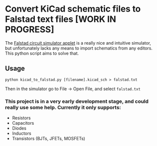 # Convert KiCad schematic files to Falstad text files [WORK IN PROGRESS]
The [Falstad circuit simulator applet](https://falstad.com/circuit/circuitjs.html) is a really nice and intuitive simulator, but unfortunately lacks any means to import schematics from any editors. This python script aims to solve that.

## Usage
`python kicad_to_falstad.py [filename].kicad_sch > falstad.txt`

Then in the simulator go to File -> Open File, and select `falstad.txt`

### This project is in a very early development stage, and could really use some help. Currently it only supports:
- Resistors
- Capacitors
- Diodes
- Inductors
- Transistors (BJTs, JFETs, MOSFETs)
